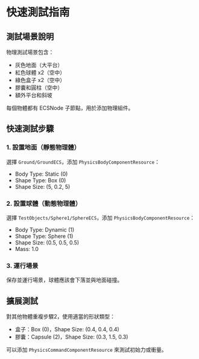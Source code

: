 # 快速測試指南

## 測試場景說明

物理測試場景包含：
- 灰色地面（大平台）
- 紅色球體 x2（空中）
- 綠色盒子 x2（空中）
- 膠囊和圓柱（空中）
- 額外平台和斜坡

每個物體都有 ECSNode 子節點，用於添加物理組件。

## 快速測試步驟

### 1. 設置地面（靜態物理體）
選擇 `Ground/GroundECS`，添加 `PhysicsBodyComponentResource`：
- Body Type: Static (0)
- Shape Type: Box (0)
- Shape Size: (5, 0.2, 5)

### 2. 設置球體（動態物理體）
選擇 `TestObjects/Sphere1/SphereECS`，添加 `PhysicsBodyComponentResource`：
- Body Type: Dynamic (1)
- Shape Type: Sphere (1)
- Shape Size: (0.5, 0.5, 0.5)
- Mass: 1.0

### 3. 運行場景
保存並運行場景，球體應該會下落並與地面碰撞。

## 擴展測試

對其他物體重複步驟2，使用適當的形狀類型：
- 盒子：Box (0)，Shape Size: (0.4, 0.4, 0.4)
- 膠囊：Capsule (2)，Shape Size: (0.3, 1.5, 0.3)

可以添加 `PhysicsCommandComponentResource` 來測試初始力或衝量。
